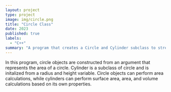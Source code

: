 ```yaml
---
layout: project
type: project
image: img/circle.png
title: "Circle Class"
date: 2023
published: true
labels:
  - "C++"
summary: "A program that creates a Circle and Cylinder subclass to streamline mathematical calculations involving these shapes. Operations include calculating surface area and volume."
---
```


In this program, circle objects are constructed from an argument that represents the area of a circle. Cylinder is a subclass of circle and is initalized from a radius and height variable. Circle objects can perform area calculations, while cylinders can perform surface area, area, and volume calculations based on its own properties.
